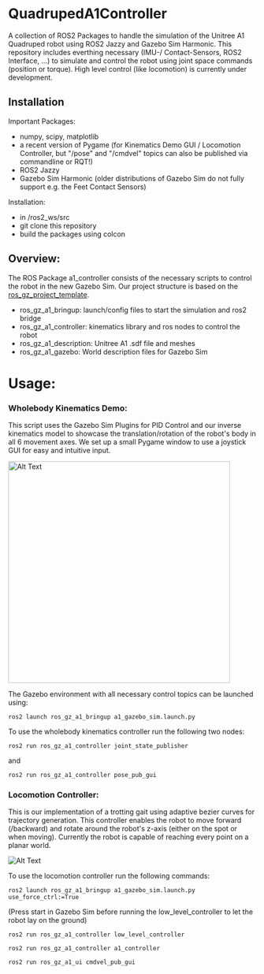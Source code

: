 
# QuadrupedA1Controller

A collection of ROS2 Packages to handle the simulation of the Unitree A1 Quadruped robot using ROS2 Jazzy and Gazebo Sim Harmonic. This repository includes everthing necessary (IMU-/ Contact-Sensors, ROS2 Interface, ...) to simulate and control the robot using joint space commands (position or torque). High level control (like locomotion) is currently under development.
## Installation


Important Packages:
- numpy, scipy, matplotlib
- a recent version of Pygame (for Kinematics Demo GUI / Locomotion Controller, but "/pose" and "/cmdvel" topics can also be published via commandline or RQT!)
- ROS2 Jazzy
- Gazebo Sim Harmonic (older distributions of Gazebo Sim do not fully support e.g. the Feet Contact Sensors)

Installation:
- in /ros2_ws/src
- git clone this repository
- build the packages using colcon 

## Overview:
The ROS Package a1_controller consists of the necessary scripts to control the robot in the new Gazebo Sim.
Our project structure is based on the [ros_gz_project_template](https://github.com/gazebosim/ros_gz_project_template).
- ros_gz_a1_bringup: launch/config files to start the simulation and ros2 bridge
- ros_gz_a1_controller: kinematics library and ros nodes to control the robot
- ros_gz_a1_description: Unitree A1 .sdf file and meshes
- ros_gz_a1_gazebo: World description files for Gazebo Sim


# Usage:

### Wholebody Kinematics Demo:

This script uses the Gazebo Sim Plugins for PID Control and our inverse kinematics model to showcase the translation/rotation of the robot's body in all 6 movement axes. 
We set up a small Pygame window to use a joystick GUI for easy and intuitive input.


<img src="https://media.giphy.com/media/v1.Y2lkPTc5MGI3NjExNDgwZDV5MG5sa2V5cGNrNDV1YXhmMHJscjZkNHBpd3RzMHY1Znp1MiZlcD12MV9pbnRlcm5hbF9naWZfYnlfaWQmY3Q9Zw/Zwn2wgBUeAppXXqY6Q/giphy.gif" alt="Alt Text" width="450">


The Gazebo environment with all necessary control topics can be launched using:
```
ros2 launch ros_gz_a1_bringup a1_gazebo_sim.launch.py
```

To use the wholebody kinematics controller run the following two nodes:
```
ros2 run ros_gz_a1_controller joint_state_publisher
```
and
```
ros2 run ros_gz_a1_controller pose_pub_gui
```

### Locomotion Controller:
This is our implementation of a trotting gait using adaptive bezier curves for trajectory generation. This controller enables the robot to move forward (/backward) and rotate around the robot's z-axis (either on the spot or when moving). Currently the robot is capable of reaching every point on a planar world.

![Alt Text](https://i.giphy.com/media/v1.Y2lkPTc5MGI3NjExbHVocnRzNWRqcXlsNzMyamZnMHk1Yzhna2diaWdud3gxYmszOTJoeCZlcD12MV9pbnRlcm5hbF9naWZfYnlfaWQmY3Q9Zw/m4xsEcm3qinwZwdHMF/giphy.gif)

To use the locomotion controller run the following commands:
```
ros2 launch ros_gz_a1_bringup a1_gazebo_sim.launch.py use_force_ctrl:=True
```
(Press start in Gazebo Sim before running the low_level_controller to let the robot lay on the ground)
```
ros2 run ros_gz_a1_controller low_level_controller
```

```
ros2 run ros_gz_a1_controller a1_controller
```

```
ros2 run ros_gz_a1_ui cmdvel_pub_gui
```